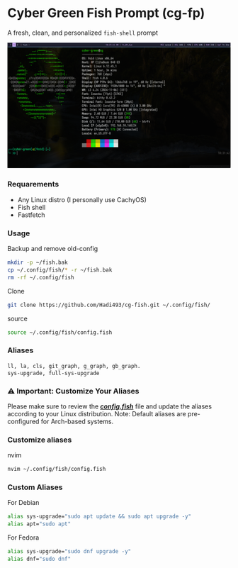 # **Cyber Green Fish Prompt** **(cg-fp)**
A fresh, clean, and personalized `fish-shell` prompt

![Cyber Green Fish Prompt](./screenshots/void-fish-config.png)

### Requarements
- Any Linux distro (I personally use CachyOS)
- Fish shell 
- Fastfetch

### Usage
Backup and remove old-config

```bash
mkdir -p ~/fish.bak
cp ~/.config/fish/* -r ~/fish.bak
rm -rf ~/.config/fish
```

Clone
```bash
git clone https://github.com/Hadi493/cg-fish.git ~/.config/fish/
```

source
```bash
source ~/.config/fish/config.fish
```

### Aliases 
```
ll, la, cls, git_graph, g_graph, gb_graph.
sys-upgrade, full-sys-upgrade
```

### ⚠️ Important: Customize Your Aliases
Please make sure to review the ***[config.fish](./config.fish)*** file and update the aliases according to your Linux distribution.
Note: Default aliases are pre-configured for Arch-based systems.


### Customize aliases
nvim
```bash
nvim ~/.config/fish/config.fish
```


### Custom Aliases
For Debian

```bash
alias sys-upgrade="sudo apt update && sudo apt upgrade -y"
alias apt="sudo apt"
```

For Fedora
```bash
alias sys-upgrade="sudo dnf upgrade -y"
alias dnf="sudo dnf"
```
